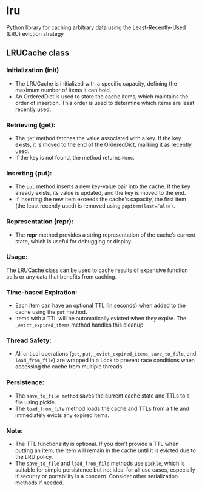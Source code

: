 # lru

Python library for caching arbitrary data using the Least-Recently-Used (LRU) eviction strategy

## LRUCache class

### Initialization (__init__)
- The LRUCache is initialized with a specific capacity, defining the maximum number of items it can hold.
- An OrderedDict is used to store the cache items, which maintains the order of insertion. This order is used to determine which items are least recently used.

### Retrieving (get):
- The ```get``` method fetches the value associated with a key. If the key exists, it is moved to the end of the OrderedDict, marking it as recently used.
- If the key is not found, the method returns ```None```.

### Inserting (put):
- The `put` method inserts a new key-value pair into the cache. If the key already exists, its value is updated, and the key is moved to the end.
- If inserting the new item exceeds the cache's capacity, the first item (the least recently used) is removed using `popitem(last=False)`.

### Representation (__repr__):
- The __repr__ method provides a string representation of the cache’s current state, which is useful for debugging or display.

### Usage:
The LRUCache class can be used to cache results of expensive function calls or any data that benefits from caching.

### Time-based Expiration:
- Each item can have an optional TTL (in seconds) when added to the cache using the `put` method.
- Items with a TTL will be automatically evicted when they expire. The `_evict_expired_items` method handles this cleanup.

### Thread Safety:
- All critical operations (`get`, `put`, `_evict_expired_items`, `save_to_file`, and `load_from_file`) are wrapped in a Lock to prevent race conditions when accessing the cache from multiple threads.

### Persistence:
- The `save_to_file method` saves the current cache state and TTLs to a file using pickle.
- The `load_from_file` method loads the cache and TTLs from a file and immediately evicts any expired items.

### Note:
- The TTL functionality is optional. If you don’t provide a TTL when putting an item, the item will remain in the cache until it is evicted due to the LRU policy.
- The `save_to_file` and `load_from_file` methods use `pickle`, which is suitable for simple persistence but not ideal for all use cases, especially if security or portability is a concern. Consider other serialization methods if needed.